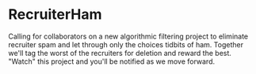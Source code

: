 RecruiterHam
============

   Calling for collaborators on a new algorithmic filtering project to eliminate recruiter spam and let through only the choices tidbits of ham.
   Together we'll tag the worst of the recruiters for deletion and reward the best.
   "Watch" this project and you'll be notified as we move forward.
